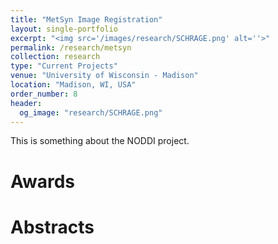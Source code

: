 ```yaml
---
title: "MetSyn Image Registration"
layout: single-portfolio
excerpt: "<img src='/images/research/SCHRAGE.png' alt=''>"
permalink: /research/metsyn
collection: research
type: "Current Projects"
venue: "University of Wisconsin - Madison"
location: "Madison, WI, USA"
order_number: 8
header: 
  og_image: "research/SCHRAGE.png"
---
```


This is something about the NODDI project.

Awards
======

Abstracts
======

